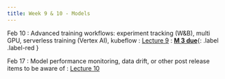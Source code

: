 ```yaml
---
title: Week 9 & 10 - Models   
---
```


Feb 10
: Advanced training workflows: experiment tracking (W&B), multi GPU, serverless training (Vertex AI), kubeflow
  : [Lecture 9](../assets/lectures/lecture8/04_model1_advanced_training.pdf)
: [**M 3 due**](https://pwdomination.github.io/AI-5/milestone3/){: .label .label-red }


Feb 17
: Model performance monitoring, data drift, or other post release items to be aware of
  : [Lecture 10](../assets/lectures/lecture10/05_model3_performance_monitoring.pdf)